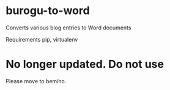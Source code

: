 # burogu-to-word
Converts various blog entries to Word documents

Requirements
pip, virtualenv

# No longer updated. Do not use
Please move to bemiho.